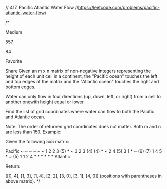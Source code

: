// 417. Pacific Atlantic Water Flow
//https://leetcode.com/problems/pacific-atlantic-water-flow/

/*

Medium

557

84

Favorite

Share
Given an m x n matrix of non-negative integers representing the height of each unit cell in a continent,
the "Pacific ocean" touches the left and top edges of the matrix and
the "Atlantic ocean" touches the right and bottom edges.

Water can only flow in four directions (up, down, left, or right) from a cell to another onewith height equal or lower.

Find the list of grid coordinates where water can flow to both the Pacific and Atlantic ocean.

Note:
The order of returned grid coordinates does not matter.
Both m and n are less than 150.
Example:

Given the following 5x5 matrix:

  Pacific ~   ~   ~   ~   ~
       ~  1   2   2   3  (5) *
       ~  3   2   3  (4) (4) *
       ~  2   4  (5)  3   1  *
       ~ (6) (7)  1   4   5  *
       ~ (5)  1   1   2   4  *
          *   *   *   *   * Atlantic

Return:

[[0, 4], [1, 3], [1, 4], [2, 2], [3, 0], [3, 1], [4, 0]] (positions with parentheses in above matrix).
 */